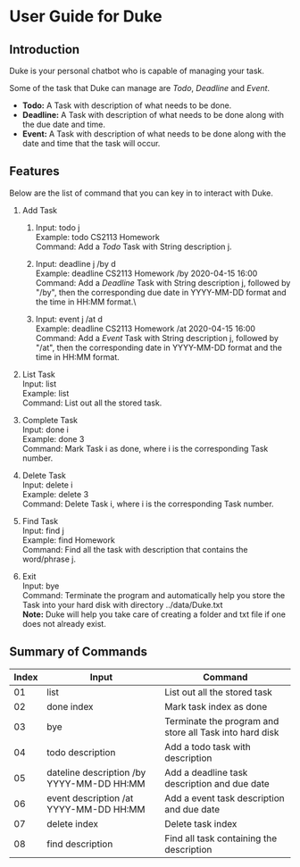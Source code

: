 # User Guide for Duke
## Introduction
Duke is your personal chatbot who is capable of managing your task.

Some of the task that Duke can manage are *Todo*, *Deadline* and *Event*.

* **Todo:** A Task with description of what needs to be done.
* **Deadline:** A Task with description of what needs to be done along with the due date and time.
* **Event:** A Task with description of what needs to be done along with the date and time that the task will occur.

## Features
Below are the list of command that you can key in to interact with Duke.
1. Add Task
    1. Input: todo j  
    Example: todo CS2113 Homework  
    Command: Add a *Todo* Task with String description j.
    
    1. Input: deadline j /by d  
    Example: deadline CS2113 Homework /by 2020-04-15 16:00  
    Command: Add a *Deadline* Task with String description j, followed by "/by", then the corresponding due date in YYYY-MM-DD format and the time in HH:MM format.\
    
    1. Input: event j /at d  
    Example: deadline CS2113 Homework /at 2020-04-15 16:00  
    Command: Add a *Event* Task with String description j, followed by "/at", then the corresponding date in YYYY-MM-DD format and the time in HH:MM format.

1. List Task  
Input: list  
Example: list  
Command: List out all the stored task.

1. Complete Task  
Input: done i  
Example: done 3  
Command: Mark Task i as done, where i is the corresponding Task number.

1. Delete Task  
Input: delete i  
Example: delete 3  
Command: Delete Task i, where i is the corresponding Task number.

1. Find Task  
Input: find j  
Example: find Homework  
Command: Find all the task with description that contains the word/phrase j.

1. Exit  
Input: bye  
Command: Terminate the program and automatically help you store the Task into your hard disk with directory ../data/Duke.txt  
**Note:** Duke will help you take care of creating a folder and txt file if one does not already exist.

## Summary of Commands

| Index | Input | Command |  
| ----- | ----- | --------------- |  
| 01 | list | List out all the stored task |  
| 02 | done index | Mark task index as done |  
| 03 | bye | Terminate the program and store all Task into hard disk |  
| 04 | todo description | Add a todo task with description |  
| 05 | dateline description /by YYYY-MM-DD HH:MM | Add a deadline task description and due date |  
| 06 | event description /at YYYY-MM-DD HH:MM | Add a event task description and due date |  
| 07 | delete index | Delete task index |  
| 08 | find description | Find all task containing the description |  
